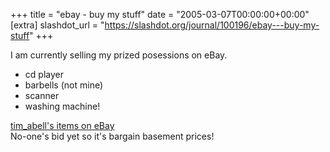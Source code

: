 +++
title = "ebay - buy my stuff"
date = "2005-03-07T00:00:00+00:00"
[extra]
slashdot_url = "https://slashdot.org/journal/100196/ebay---buy-my-stuff"
+++

<p>I am currently selling my prized posessions on eBay.</p>
<ul> <li>cd player</li>
<li>barbells (not mine)</li>
<li>scanner</li>
<li>washing machine!</li>
</ul>
<p><a href="http://search.ebay.co.uk/_W0QQfgtpZ1QQfrppZ25QQsassZtimQ5fabell">tim_abell's items on eBay</a><br>No-one's bid yet so it's bargain basement prices!</p>

